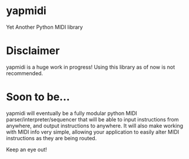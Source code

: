 # yapmidi
Yet Another Python MIDI library

# Disclaimer

yapmidi is a huge work in progress!
Using this library as of now is not recommended.

# Soon to be...

yapmidi will eventually be a fully modular python MIDI parser/interpreter/sequencer
that will be able to input instructions from anywhere,
and output instructions to anywhere.
It will also make working with MIDI info very simple,
allowing your application to easily alter MIDI instructions
as they are being routed.

Keep an eye out!